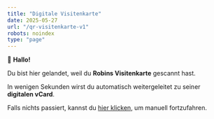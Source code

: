 ```yaml
---
title: "Digitale Visitenkarte"
date: 2025-05-27
url: "/qr-visitenkarte-v1"
robots: noindex
type: "page"
---
```


👋 **Hallo!**

Du bist hier gelandet, weil du **Robins Visitenkarte** gescannt hast.

In wenigen Sekunden wirst du automatisch weitergeleitet zu seiner **digitalen vCard**.

Falls nichts passiert, kannst du [hier klicken](/robin.vcf), um manuell fortzufahren.
